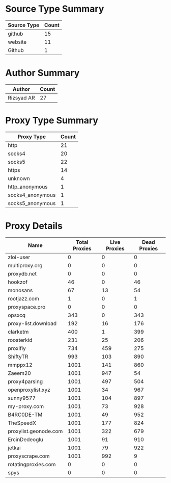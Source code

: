 # Source Type Summary

| Source Type | Count |
|-------------|-------|
| github | 15 |
| website | 11 |
| Github | 1 |


# Author Summary

| Author | Count |
|--------|-------|
| Rizsyad AR | 27 |


# Proxy Type Summary

| Proxy Type | Count |
|------------|-------|
| http | 21 |
| socks4 | 20 |
| socks5 | 22 |
| https | 14 |
| unknown | 4 |
| http_anonymous | 1 |
| socks4_anonymous | 1 |
| socks5_anonymous | 1 |


# Proxy Details

| Name | Total Proxies | Live Proxies | Dead Proxies |
|------|---------------|--------------|---------------|
| zloi-user | 0 | 0 | 0 |
| multiproxy.org | 0 | 0 | 0 |
| proxydb.net | 0 | 0 | 0 |
| hookzof | 46 | 0 | 46 |
| monosans | 67 | 13 | 54 |
| rootjazz.com | 1 | 0 | 1 |
| proxyspace.pro | 0 | 0 | 0 |
| opsxcq | 343 | 0 | 343 |
| proxy-list.download | 192 | 16 | 176 |
| clarketm | 400 | 1 | 399 |
| roosterkid | 231 | 25 | 206 |
| proxifly | 734 | 459 | 275 |
| ShiftyTR | 993 | 103 | 890 |
| mmppx12 | 1001 | 141 | 860 |
| Zaeem20 | 1001 | 947 | 54 |
| proxy4parsing | 1001 | 497 | 504 |
| openproxylist.xyz | 1001 | 34 | 967 |
| sunny9577 | 1001 | 104 | 897 |
| my-proxy.com | 1001 | 73 | 928 |
| B4RC0DE-TM | 1001 | 49 | 952 |
| TheSpeedX | 1001 | 177 | 824 |
| proxylist.geonode.com | 1001 | 322 | 679 |
| ErcinDedeoglu | 1001 | 91 | 910 |
| jetkai | 1001 | 79 | 922 |
| proxyscrape.com | 1001 | 992 | 9 |
| rotatingproxies.com | 0 | 0 | 0 |
| spys | 0 | 0 | 0 |
